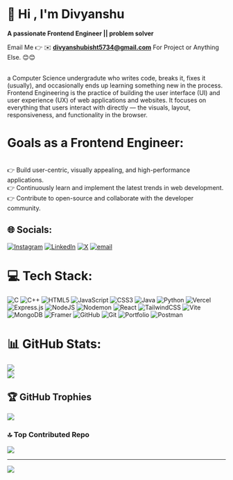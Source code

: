 # 💫 Hi , I'm Divyanshu
**A passionate Frontend Engineer || problem solver**

Email Me 👉 ✉️ **divyanshubisht5734@gmail.com** For Project or Anything Else. 😊😊

<br> a Computer Science undergradute who writes code, breaks it, fixes it (usually), and occasionally ends up learning something new in the process.
<br> Frontend Engineering is the practice of building the user interface (UI) and user experience (UX) of web applications and websites. It focuses on everything that users interact with directly — the visuals, layout, responsiveness, and functionality in the browser.

# Goals as a Frontend Engineer:
<br>👉 Build user-centric, visually appealing, and high-performance applications.
<br>👉 Continuously learn and implement the latest trends in web development.
<br>👉 Contribute to open-source and collaborate with the developer community.



## 🌐 Socials:
[![Instagram](https://img.shields.io/badge/Instagram-%23E4405F.svg?logo=Instagram&logoColor=white)](https://instagram.com/_.divyanshu_20) [![LinkedIn](https://img.shields.io/badge/LinkedIn-%230077B5.svg?logo=linkedin&logoColor=white)](https://linkedin.com/in/divyanshu-bisht-92b974291) [![X](https://img.shields.io/badge/X-black.svg?logo=X&logoColor=white)](https://x.com/@divyanshu_9899) [![email](https://img.shields.io/badge/Email-D14836?logo=gmail&logoColor=white)](mailto:divyanshubisht5734@gmail.com) 

# 💻 Tech Stack:
![C](https://img.shields.io/badge/c-%2300599C.svg?style=for-the-badge&logo=c&logoColor=white) ![C++](https://img.shields.io/badge/c++-%2300599C.svg?style=for-the-badge&logo=c%2B%2B&logoColor=white) ![HTML5](https://img.shields.io/badge/html5-%23E34F26.svg?style=for-the-badge&logo=html5&logoColor=white) ![JavaScript](https://img.shields.io/badge/javascript-%23323330.svg?style=for-the-badge&logo=javascript&logoColor=%23F7DF1E) ![CSS3](https://img.shields.io/badge/css3-%231572B6.svg?style=for-the-badge&logo=css3&logoColor=white) ![Java](https://img.shields.io/badge/java-%23ED8B00.svg?style=for-the-badge&logo=openjdk&logoColor=white) ![Python](https://img.shields.io/badge/python-3670A0?style=for-the-badge&logo=python&logoColor=ffdd54) ![Vercel](https://img.shields.io/badge/vercel-%23000000.svg?style=for-the-badge&logo=vercel&logoColor=white) ![Express.js](https://img.shields.io/badge/express.js-%23404d59.svg?style=for-the-badge&logo=express&logoColor=%2361DAFB) ![NodeJS](https://img.shields.io/badge/node.js-6DA55F?style=for-the-badge&logo=node.js&logoColor=white) ![Nodemon](https://img.shields.io/badge/NODEMON-%23323330.svg?style=for-the-badge&logo=nodemon&logoColor=%BBDEAD) ![React](https://img.shields.io/badge/react-%2320232a.svg?style=for-the-badge&logo=react&logoColor=%2361DAFB) ![TailwindCSS](https://img.shields.io/badge/tailwindcss-%2338B2AC.svg?style=for-the-badge&logo=tailwind-css&logoColor=white) ![Vite](https://img.shields.io/badge/vite-%23646CFF.svg?style=for-the-badge&logo=vite&logoColor=white) ![MongoDB](https://img.shields.io/badge/MongoDB-%234ea94b.svg?style=for-the-badge&logo=mongodb&logoColor=white) ![Framer](https://img.shields.io/badge/Framer-black?style=for-the-badge&logo=framer&logoColor=blue) ![GitHub](https://img.shields.io/badge/github-%23121011.svg?style=for-the-badge&logo=github&logoColor=white) ![Git](https://img.shields.io/badge/git-%23F05033.svg?style=for-the-badge&logo=git&logoColor=white) ![Portfolio](https://img.shields.io/badge/Portfolio-%23000000.svg?style=for-the-badge&logo=firefox&logoColor=#FF7139) ![Postman](https://img.shields.io/badge/Postman-FF6C37?style=for-the-badge&logo=postman&logoColor=white)
# 📊 GitHub Stats:
![](https://nirzak-streak-stats.vercel.app/?user=divyanshu-code&theme=dark&hide_border=false)<br/>
![](https://github-readme-stats.vercel.app/api/top-langs/?username=divyanshu-code&theme=dark&hide_border=false&include_all_commits=true&count_private=false&layout=compact)

## 🏆 GitHub Trophies
![](https://github-profile-trophy.vercel.app/?username=divyanshu-code&theme=radical&no-frame=false&no-bg=true&margin-w=4)

### 🔝 Top Contributed Repo
![](https://github-contributor-stats.vercel.app/api?username=divyanshu-code&limit=5&theme=dark&combine_all_yearly_contributions=true)

---
[![](https://visitcount.itsvg.in/api?id=divyanshu-code&icon=0&color=0)](https://visitcount.itsvg.in)

<!-- Proudly created with GPRM ( https://gprm.itsvg.in ) -->
